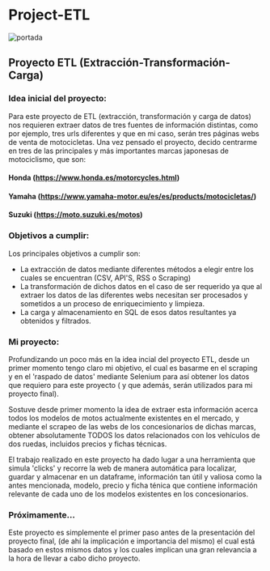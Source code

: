 # Project-ETL
![portada](https://media.istockphoto.com/id/1329530337/es/vector/concepto-de-acr%C3%B3nimo-etl.jpg?s=612x612&w=0&k=20&c=SSy4cTYL6CmJLtvNpBFqupXUpixUzionjnvn3y5jTww=)

## Proyecto ETL (Extracción-Transformación-Carga)

### Idea inicial del proyecto:

Para este proyecto de ETL (extracción, transformación y carga de datos) nos requieren extraer datos de tres fuentes de información distintas, como por ejemplo, tres urls diferentes y que en mi caso, serán tres páginas webs de venta de motocicletas. Una vez pensado el proyecto, decido centrarme en tres de las principales y más importantes marcas japonesas de motociclismo,  que son:

#### Honda (https://www.honda.es/motorcycles.html)
#### Yamaha (https://www.yamaha-motor.eu/es/es/products/motocicletas/)
#### Suzuki (https://moto.suzuki.es/motos)

### Objetivos a cumplir:

Los principales objetivos a cumplir son: 

- La extracción de datos mediante diferentes métodos a elegir entre los cuales se encuentran (CSV, API'S, RSS o Scraping)
- La transformación de dichos datos en el caso de ser requerido ya que al extraer los datos de las diferentes webs necesitan ser procesados y sometidos a un proceso de enriquecimiento y limpieza.
- La carga y almacenamiento en SQL de esos datos resultantes ya obtenidos y filtrados.


### Mi proyecto:

Profundizando un poco más en la idea incial del proyecto ETL, desde un primer momento tengo claro mi objetivo, el cual es basarme en el scraping y en el 'raspado de datos' mediante Selenium para así obtener los datos que requiero para este proyecto ( y que además, serán utilizados para mi proyecto final).

Sostuve desde primer momento la idea de extraer esta información acerca todos los modelos de motos actualmente existentes en el mercado, y mediante el scrapeo de las webs de los concesionarios de dichas marcas, obtener absolutamente TODOS los datos relacionados con los vehículos de dos ruedas, incluidos precios y fichas técnicas.

El trabajo realizado en este proyecto ha dado lugar a una herramienta que simula 'clicks' y recorre la web de manera automática para localizar, guardar y almacenar en un dataframe, información tan útil y valiosa como la antes mencionada, modelo, precio y ficha ténica que contiene información relevante de cada uno de los modelos existentes en los concesionarios.


### Próximamente...

Este proyecto es simplemente el primer paso antes de la presentación del proyecto final, (de ahí la implicación e importancia del mismo) el cual está basado en estos mismos datos y los cuales implican una gran relevancia a la hora de llevar a cabo dicho proyecto.

                                                                                     





